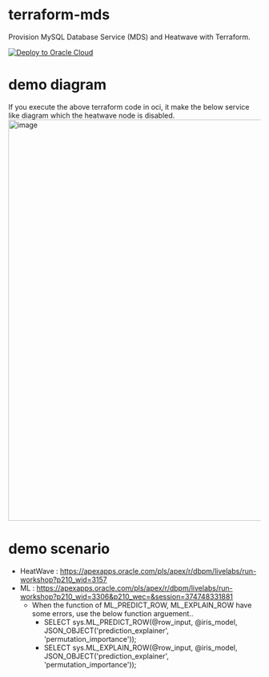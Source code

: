 # terraform-mds

Provision MySQL Database Service (MDS) and Heatwave with Terraform.

[![Deploy to Oracle Cloud](https://oci-resourcemanager-plugin.plugins.oci.oraclecloud.com/latest/deploy-to-oracle-cloud.svg)](https://cloud.oracle.com/resourcemanager/stacks/create?zipUrl=https://github.com/khkwon01/terraform-mds/archive/refs/tags/mds-heatwave-v1.3.0.zip)


# demo diagram
If you execute the above terraform code in oci, it make the below service like diagram which the heatwave node is disabled.
<img width="802" alt="image" src="https://user-images.githubusercontent.com/8789421/213102145-3a14870d-7a6a-4a54-a1fb-d2eee02c4d58.png">

# demo scenario
- HeatWave : https://apexapps.oracle.com/pls/apex/r/dbpm/livelabs/run-workshop?p210_wid=3157
- ML : https://apexapps.oracle.com/pls/apex/r/dbpm/livelabs/run-workshop?p210_wid=3306&p210_wec=&session=374748331881
  - When the function of ML_PREDICT_ROW, ML_EXPLAIN_ROW have some errors, use the below function arguement..
    - SELECT sys.ML_PREDICT_ROW(@row_input, @iris_model, JSON_OBJECT('prediction_explainer', 'permutation_importance'));
    - SELECT sys.ML_EXPLAIN_ROW(@row_input, @iris_model, JSON_OBJECT('prediction_explainer', 'permutation_importance'));
